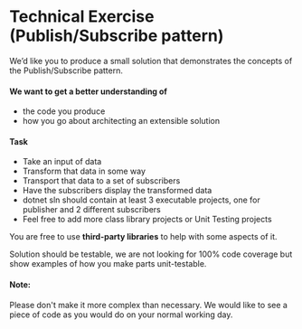 # Technical Exercise (Publish/Subscribe pattern)

We’d like you to produce a small solution that demonstrates the concepts of the Publish/Subscribe pattern.



#### We want to get a better understanding of
- the code you produce
- how you go about architecting an extensible solution




#### Task
- Take an input of data
- Transform that data in some way
- Transport that data to a set of subscribers
- Have the subscribers display the transformed data
- dotnet sln should contain at least 3 executable projects, one for publisher and 2 different subscribers
- Feel free to add more class library projects or Unit Testing projects

You are free to use **third-party libraries** to help with some aspects of it.

Solution should be testable, we are not looking for 100% code coverage but show examples of how you make  parts unit-testable.


#### Note:
Please don't make it more complex than necessary. We would like to see a piece of code as you would do on your normal working day.
